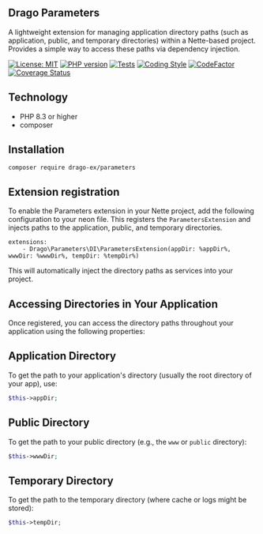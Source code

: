 ## Drago Parameters
A lightweight extension for managing application directory paths (such as application, public, and temporary directories)
within a Nette-based project. Provides a simple way to access these paths via dependency injection.

[![License: MIT](https://img.shields.io/badge/License-MIT-yellow.svg)](https://raw.githubusercontent.com/drago-ex/parameters/master/license.md)
[![PHP version](https://badge.fury.io/ph/drago-ex%2Fparameters.svg)](https://badge.fury.io/ph/drago-ex%2Fparameters)
[![Tests](https://github.com/drago-ex/parameters/actions/workflows/tests.yml/badge.svg)](https://github.com/drago-ex/parameters/actions/workflows/tests.yml)
[![Coding Style](https://github.com/drago-ex/parameters/actions/workflows/coding-style.yml/badge.svg)](https://github.com/drago-ex/parameters/actions/workflows/coding-style.yml)
[![CodeFactor](https://www.codefactor.io/repository/github/drago-ex/parameters/badge)](https://www.codefactor.io/repository/github/drago-ex/parameters)
[![Coverage Status](https://coveralls.io/repos/github/drago-ex/parameters/badge.svg?branch=master)](https://coveralls.io/github/drago-ex/parameters?branch=master)

## Technology
- PHP 8.3 or higher
- composer

## Installation
```
composer require drago-ex/parameters
```

## Extension registration
To enable the Parameters extension in your Nette project, add the following configuration to your neon file. This registers
the `ParametersExtension` and injects paths to the application, public, and temporary directories.
```neon
extensions:
	- Drago\Parameters\DI\ParametersExtension(appDir: %appDir%, wwwDir: %wwwDir%, tempDir: %tempDir%)
```
This will automatically inject the directory paths as services into your project.

## Accessing Directories in Your Application
Once registered, you can access the directory paths throughout your application using the following properties:

## Application Directory
To get the path to your application's directory (usually the root directory of your app), use:
```php
$this->appDir;
```

## Public Directory
To get the path to your public directory (e.g., the `www` or `public` directory):
```php
$this->wwwDir;
```

## Temporary Directory
To get the path to the temporary directory (where cache or logs might be stored):
```php
$this->tempDir;
```
